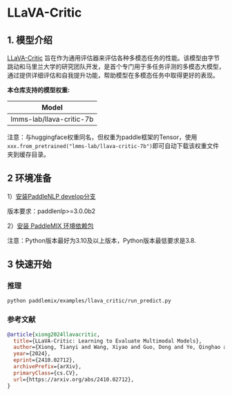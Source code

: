 # LLaVA-Critic

## 1. 模型介绍

[LLaVA-Critic](https://llava-vl.github.io/blog/2024-10-03-llava-critic/) 旨在作为通用评估器来评估各种多模态任务的性能。该模型由字节跳动和马里兰大学的研究团队开发，是首个专门用于多任务评测的多模态大模型，通过提供详细评估和自我提升功能，帮助模型在多模态任务中取得更好的表现。

**本仓库支持的模型权重:**

| Model              |
|--------------------|
| lmms-lab/llava-critic-7b  |

注意：与huggingface权重同名，但权重为paddle框架的Tensor，使用`xxx.from_pretrained("lmms-lab/llava-critic-7b")`即可自动下载该权重文件夹到缓存目录。


## 2 环境准备

1）[安装PaddleNLP develop分支](https://github.com/PaddlePaddle/PaddleNLP?tab=readme-ov-file#%E5%AE%89%E8%A3%85)

版本要求：paddlenlp>=3.0.0b2

2）[安装 PaddleMIX 环境依赖包](https://github.com/PaddlePaddle/PaddleMIX/tree/b4f97ff859e1964c839fc5fab94f7ba63b1e5959?tab=readme-ov-file#%E5%AE%89%E8%A3%85)

注意：Python版本最好为3.10及以上版本，Python版本最低要求是3.8.


## 3 快速开始

### 推理
```bash
python paddlemix/examples/llava_critic/run_predict.py
```

### 参考文献
```BibTeX
@article{xiong2024llavacritic,
  title={LLaVA-Critic: Learning to Evaluate Multimodal Models},
  author={Xiong, Tianyi and Wang, Xiyao and Guo, Dong and Ye, Qinghao and Fan, Haoqi and Gu, Quanquan and Huang, Heng and Li, Chunyuan},
  year={2024},
  eprint={2410.02712},
  archivePrefix={arXiv},
  primaryClass={cs.CV},
  url={https://arxiv.org/abs/2410.02712},
}
```
